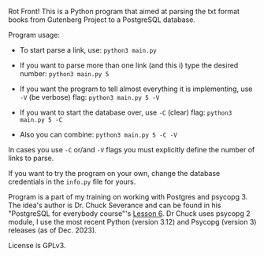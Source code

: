 Rot Front! This is a Python program that aimed at parsing the txt format books from Gutenberg Project to a PostgreSQL database.

Program usage:

- To start parse a link, use:
`python3 main.py`

- If you want to parse more than one link (and this i) type the desired number:
`python3 main.py 5`

- If you want the program to tell almost everything it is implementing, use `-V` (be verbose) flag:
`python3 main.py 5 -V`

- If you want to start the database over, use `-C` (clear) flag:
`python3 main.py 5 -C`

- Also you can combine:
`python3 main.py 5 -C -V`

In cases you use `-C` or/and `-V` flags you must explicitly define the number of links to parse.

If you want to try the program on your own, change the database credentials in the `info.py` file for yours.

Program is a part of my training on working with Postgres and psycopg 3. The idea's author is Dr. Chuck Severance and can be found in his "PostgreSQL for everybody course"'s [Lesson 6](https://www.pg4e.com/lessons/week6a). Dr Chuck uses psycopg 2 module, I use the most recent Python (version 3.12) and Psycopg (version 3) releases (as of Dec. 2023).

License is GPLv3.
